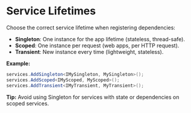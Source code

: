 # Service Lifetimes

Choose the correct service lifetime when registering dependencies:

- **Singleton**: One instance for the app lifetime (stateless, thread-safe).
- **Scoped**: One instance per request (web apps, per HTTP request).
- **Transient**: New instance every time (lightweight, stateless).

**Example:**
```csharp
services.AddSingleton<IMySingleton, MySingleton>();
services.AddScoped<IMyScoped, MyScoped>();
services.AddTransient<IMyTransient, MyTransient>();
```

**Tip:** Avoid using Singleton for services with state or dependencies on scoped services.
